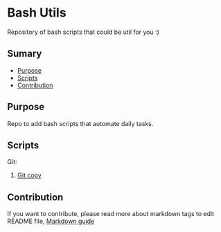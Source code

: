 # Bash Utils
Repository of bash scripts that could be util for you :)

## Sumary
* [Purpose](#purpose)
* [Scripts](#scripts)
* [Contribution](#Contribution)

## Purpose
Repo to add bash scripts that automate daily tasks.

## Scripts
Git:  
1. [Git copy](https://github.com/renanlq/bash-utils/blob/main/git/git-commit.copy.sh)

## Contribution
If you want to contribute, please read more about markdown tags to edit README file, [Markdown guide](https://docs.microsoft.com/en-us/vsts/project/wiki/markdown-guidance?view=vsts)
